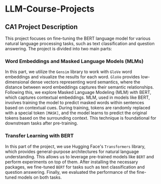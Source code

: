 # LLM-Course-Projects

## CA1 Project Description

This project focuses on fine-tuning the BERT language model for various natural language processing tasks, such as text classification and question answering. The project is divided into two main parts:

### Word Embeddings and Masked Language Models (MLMs)

In this part, we utilize the `Gensim` library to work with `GloVe` word embeddings and visualize the results for each word. `GloVe` provides low-dimensional dense vectors representing word semantics, where the distance between word embeddings captures their semantic relationships. Following this, we explore Masked Language Modeling (MLM) with BERT, which captures contextual embeddings. MLM, used in models like BERT, involves training the model to predict masked words within sentences based on contextual cues. During training, tokens are randomly replaced with a special token `[MASK]`, and the model learns to predict the original tokens based on the surrounding context. This technique is foundational for downstream tasks after pre-training.

### Transfer Learning with BERT

In this part of the project, we use Hugging Face's `Transformers` library, which provides general-purpose architectures for natural language understanding. This allows us to leverage pre-trained models like `BERT` and perform experiments on top of them. After installing the necessary packages, we fine-tuned `BERT` for tasks such as text classification and question answering. Finally, we evaluated the performance of the fine-tuned models on both tasks.

